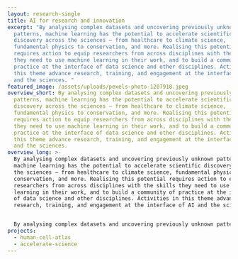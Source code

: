 ```yaml
---
layout: research-single
title: AI for research and innovation
excerpt: "By analysing complex datasets and uncovering previously unknown
  patterns, machine learning has the potential to accelerate scientific
  discovery across the sciences – from healthcare to climate science,
  fundamental physics to conservation, and more. Realising this potential
  requires action to equip researchers from across disciplines with the skills
  they need to use machine learning in their work, and to build a community of
  practice at the interface of data science and other disciplines. Activities in
  this theme advance research, training, and engagement at the interface of AI
  and the sciences. "
featured_image: /assets/uploads/pexels-photo-1207918.jpeg
overview_short: By analysing complex datasets and uncovering previously unknown
  patterns, machine learning has the potential to accelerate scientific
  discovery across the sciences – from healthcare to climate science,
  fundamental physics to conservation, and more. Realising this potential
  requires action to equip researchers from across disciplines with the skills
  they need to use machine learning in their work, and to build a community of
  practice at the interface of data science and other disciplines. Activities in
  this theme advance research, training, and engagement at the interface of AI
  and the sciences.
overview_long: >-
  By analysing complex datasets and uncovering previously unknown patterns,
  machine learning has the potential to accelerate scientific discovery across
  the sciences – from healthcare to climate science, fundamental physics to
  conservation, and more. Realising this potential requires action to equip
  researchers from across disciplines with the skills they need to use machine
  learning in their work, and to build a community of practice at the interface
  of data science and other disciplines. Activities in this theme advance
  research, training, and engagement at the interface of AI and the sciences.


  By analysing complex datasets and uncovering previously unknown patterns, machine learning has the potential to accelerate scientific discovery across the sciences – from healthcare to climate science, fundamental physics to conservation, and more. Realising this potential requires action to equip researchers from across disciplines with the skills they need to use machine learning in their work, and to build a community of practice at the interface of data science and other disciplines. Activities in this theme advance research, training, and engagement at the interface of AI and the sciences.
projects:
  - human-cell-atlas
  - accelerate-science
---
```

